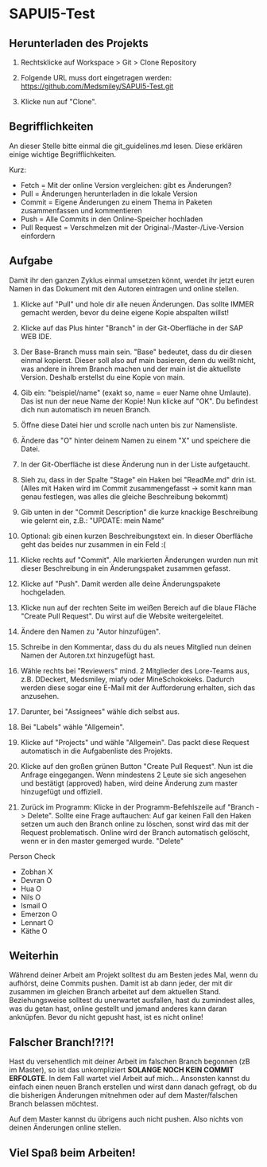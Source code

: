 # SAPUI5-Test

## Herunterladen des Projekts
1. Rechtsklicke auf Workspace > Git > Clone Repository

2. Folgende URL muss dort eingetragen werden: https://github.com/Medsmiley/SAPUI5-Test.git
3. Klicke nun auf "Clone".


## Begrifflichkeiten
An dieser Stelle bitte einmal die git_guidelines.md lesen. 
Diese erklären einige wichtige Begrifflichkeiten.

Kurz:
- Fetch = Mit der online Version vergleichen: gibt es Änderungen?
- Pull = Änderungen herunterladen in die lokale Version
- Commit = Eigene Änderungen zu einem Thema in Paketen zusammenfassen und kommentieren 
- Push = Alle Commits in den Online-Speicher hochladen
- Pull Request = Verschmelzen mit der Original-/Master-/Live-Version einfordern



## Aufgabe

Damit ihr den ganzen Zyklus einmal umsetzen könnt, werdet ihr jetzt euren Namen in das Dokument mit den Autoren eintragen und online stellen.

1. Klicke auf "Pull" und hole dir alle neuen Änderungen. Das sollte IMMER gemacht werden, bevor du deine eigene Kopie abspalten willst!
2. Klicke auf das Plus hinter "Branch" in der Git-Oberfläche in der SAP WEB IDE.
3. Der Base-Branch muss main sein. "Base" bedeutet, dass du dir diesen einmal kopierst. Dieser soll also auf main basieren, denn du weißt nicht, was andere in ihrem Branch machen und der main ist die aktuellste Version. Deshalb erstellst du eine Kopie von main. 
4. Gib ein: "beispiel/name" (exakt so, name = euer Name ohne Umlaute). Das ist nun der neue Name der Kopie! Nun klicke auf "OK". Du befindest dich nun automatisch im neuen Branch.

5. Öffne diese Datei hier und scrolle nach unten bis zur Namensliste.
6. Ändere das "O" hinter deinem Namen zu einem "X" und speichere die Datei.

7. In der Git-Oberfläche ist diese Änderung nun in der Liste aufgetaucht. 
8. Sieh zu, dass in der Spalte "Stage" ein Haken bei "ReadMe.md" drin ist.
(Alles mit Haken wird im Commit zusammengefasst -> somit kann man genau festlegen, was alles die gleiche Beschreibung bekommt)
8. Gib unten in der "Commit Description" die kurze knackige Beschreibung wie gelernt ein, z.B.: "UPDATE: mein Name"
9. Optional: gib einen kurzen Beschreibungstext ein. In dieser Oberfläche geht das beides nur zusammen in ein Feld :(

10. Klicke rechts auf "Commit". Alle markierten Änderungen wurden nun mit dieser Beschreibung in ein Änderungspaket zusammen gefasst.
11. Klicke auf "Push". Damit werden alle deine Änderungspakete hochgeladen.

12. Klicke nun auf der rechten Seite im weißen Bereich auf die blaue Fläche "Create Pull Request". Du wirst auf die Website weitergeleitet.
13. Ändere den Namen zu "Autor hinzufügen".
14. Schreibe in den Kommentar, dass du du als neues Mitglied nun deinen Namen der Autoren.txt hinzugefügt hast.
15. Wähle rechts bei "Reviewers" mind. 2 Mitglieder des Lore-Teams aus, z.B. DDeckert, Medsmiley, miafy oder MineSchokokeks.
Dadurch werden diese sogar eine E-Mail mit der Aufforderung erhalten, sich das anzusehen.
16. Darunter, bei "Assignees" wähle dich selbst aus.
17. Bei "Labels" wähle "Allgemein".
18. Klicke auf "Projects" und wähle "Allgemein".
Das packt diese Request automatisch in die Aufgabenliste des Projekts.
19. Klicke auf den großen grünen Button "Create Pull Request". 
Nun ist die Anfrage eingegangen. Wenn mindestens 2 Leute sie sich angesehen und bestätigt (approved) haben, wird deine Änderung zum master hinzugefügt und offiziell.

13. Zurück im Programm: Klicke in der Programm-Befehlszeile auf "Branch -> Delete". 
Sollte eine Frage auftauchen: Auf gar keinen Fall den Haken setzen um auch den Branch online zu löschen, sonst wird das mit der Request problematisch. 
Online wird der Branch automatisch gelöscht, wenn er in den master gemerged wurde. 
"Delete"


Person     Check
- Zobhan   X
- Devran   O
- Hua      O
- Nils     O
- Ismail   O
- Emerzon  O
- Lennart  O
- Käthe    O


## Weiterhin

Während deiner Arbeit am Projekt solltest du am Besten jedes Mal, wenn du aufhörst, deine Commits pushen. 
Damit ist ab dann jeder, der mit dir zusammen im gleichen Branch arbeitet auf dem aktuellen Stand. 
Beziehungsweise solltest du unerwartet ausfallen, hast du zumindest alles, was du getan hast, online gestellt und jemand anderes kann daran anknüpfen. 
Bevor du nicht gepusht hast, ist es nicht online!


## Falscher Branch!?!?!
Hast du versehentlich mit deiner Arbeit im falschen Branch begonnen (zB im Master), so ist das unkompliziert **SOLANGE NOCH KEIN COMMIT ERFOLGTE**. 
In dem Fall wartet viel Arbeit auf mich... 
Ansonsten kannst du einfach einen neuen Branch erstellen und wirst dann danach gefragt, ob du die bisherigen Änderungen mitnehmen oder auf dem Master/falschen Branch belassen möchtest.

Auf dem Master kannst du übrigens auch nicht pushen. Also nichts von deinen Änderungen online stellen. 


## Viel Spaß beim Arbeiten!